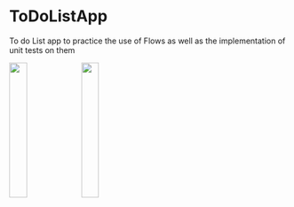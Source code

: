 # ToDoListApp
To do List app to practice the use of Flows as well as the implementation of unit tests on them

<img src="https://github.com/lwysAndroid/ToDoListApp/assets/30638469/b991c9f2-269a-41f0-89de-c6b8a143e154" width=25% height=25%>
<img src="https://github.com/lwysAndroid/ToDoListApp/assets/30638469/eb229051-1d8b-4770-8455-309de82c6166" width=25% height=25%>
